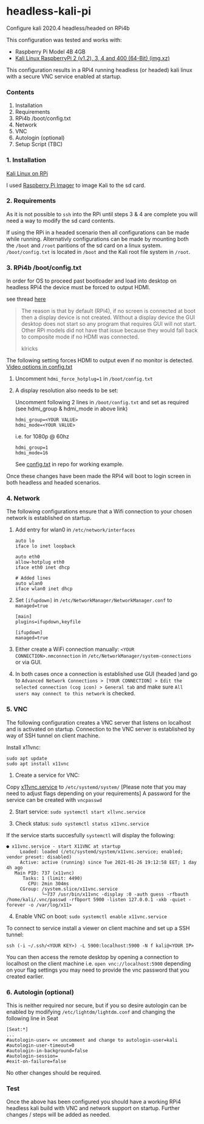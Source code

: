 # headless-kali-pi

Configure kali 2020.4 headless/headed on RPi4b

This configuration was tested and works with:
- Raspberry Pi Model 4B 4GB
- [Kali Linux RaspberryPi 2 (v1.2), 3, 4 and 400 (64-Bit) (img.xz)](https://www.offensive-security.com/kali-linux-arm-images/)

This configuration results in a RPi4 running headless (or headed) kali linux with a secure VNC service enabled at startup. 

### Contents
 1. Installation
 2. Requirements
 3. RPi4b /boot/config.txt
 4. Network
 5. VNC
 6. Autologin (optional)
 7. Setup Script (TBC)


### 1. Installation 
[Kali Linux on RPi](https://www.kali.org/docs/arm/kali-linux-raspberry-pi/)

I used [Raspberry Pi Imager](https://www.raspberrypi.org/software/) to image Kali to the sd card.


### 2. Requirements

As it is not possible to `ssh` into the RPi until steps 3 & 4 are complete you will need a way to modify the sd card contents.

If using the RPi in a headed scenario then all configurations can be made while running. Alternativly configurations can be made 
by mounting both the `/boot` and `/root` paritions of the sd card on a linux system. `/boot/config.txt` is located in `/boot` and the Kali root
file system in `/root`.


### 3. RPi4b /boot/config.txt

In order for OS to proceed past bootloader and load into desktop on headless RPi4 the device must be forced to output HDMI. 

see thread [here](https://www.raspberrypi.org/forums/viewtopic.php?t=253312)

> The reason is that by default (RPi4), if no screen is connected at boot then a display device is not created. Without a 
> display device the GUI desktop does not start so any program that requires GUI will not start. Other RPi models did not have that issue 
> because they would fall back to composite mode if no HDMI was connected.
>
> klricks

The following setting forces HDMI to output even if no monitor is detected. [Video options in config.txt](https://www.raspberrypi.org/documentation/configuration/config-txt/video.md)

1. Uncomment `hdmi_force_hotplug=1` in `/boot/config.txt`

2. A display resolution also needs to be set:

     Uncomment following 2 lines in `/boot/config.txt` and set as required (see hdmi_group & hdmi_mode in above link)
     ```
     hdmi_group=<YOUR VALUE>
     hdmi_mode=<YOUR VALUE>
     ```
     i.e. for 1080p @ 60hz
     ```
     hdmi_group=1
     hdmi_mode=16
     ```

     See [config.txt](../main/config.txt) in repo for working example.

Once these changes have been made the RPi4 will boot to login screen in both headless and headed scenarios.


### 4. Network
The following configurations ensure that a Wifi connection to your chosen network is established on startup.

1. Add entry for wlan0 in `/etc/network/interfaces`

     ```
     auto lo
     iface lo inet loopback

     auto eth0
     allow-hotplug eth0
     iface eth0 inet dhcp
     
     # Added lines
     auto wlan0 
     iface wlan0 inet dhcp 
     ```
2. Set `[ifupdown]` in `/etc/NetworkManager/NetworkManager.conf` to `managed=true`
     ```
     [main]
     plugins=ifupdown,keyfile

     [ifupdown]
     managed=true
     ```

3. Either create a WiFi connection manually: `<YOUR CONNECTION>.nmconnection` in `/etc/NetworkManager/system-connections`
or via GUI.

4. In both cases once a connection is established use GUI (headed )and go to `Advanced Network Connections > [YOUR CONNECTION] > Edit the selected connection (cog icon) > General tab` and make sure `All users may connect to this network` is checked.


### 5. VNC 
The following configuration creates a VNC server that listens on localhost and is activated on startup. Connection to the VNC server is established by way of SSH tunnel on client machine.

Install x11vnc:
```
sudo apt update
sudo apt install x11vnc
```
1. Create a service for VNC:

Copy [x11vnc.service](../main/x11vnc.service) to `/etc/systemd/system/` [Please note that you may need to adjust flags depending on your requirements] A password for the service can be created with `vncpasswd` 

2. Start service: `sudo systemctl start xllvnc.service`

3. Check status: `sudo systemctl status x11vnc.service`

If the service starts succesfully `systemctl` will display the following:
```
● x11vnc.service - start X11VNC at startup
     Loaded: loaded (/etc/systemd/system/x11vnc.service; enabled; vendor preset: disabled)
     Active: active (running) since Tue 2021-01-26 19:12:58 EET; 1 day 4h ago
   Main PID: 737 (x11vnc)
      Tasks: 1 (limit: 4490)
        CPU: 2min 304ms
     CGroup: /system.slice/x11vnc.service
             └─737 /usr/bin/x11vnc -display :0 -auth guess -rfbauth /home/kali/.vnc/passwd -rfbport 5900 -listen 127.0.0.1 -xkb -quiet -forever -o /var/log/x11>
```
4. Enable VNC on boot: `sudo systemctl enable x11vnc.service`

To connect to service install a viewer on client machine and set up a SSH tunnel:

`ssh (-i ~/.ssh/<YOUR KEY>) -L 5900:localhost:5900 -N f kali@<YOUR IP>`

You can then access the remote desktop by opening a connection to localhost on the client machine i.e. `open vnc://localhost:5900` depending on your flag settings you may need to provide the vnc password that you created earlier.


### 6. Autologin (optional)
This is neither required nor secure, but if you so desire autologin can be enabled by modifying
`/etc/lightdm/lightdm.conf` and changing the following line in Seat
```
[Seat:*]
...
#autologin-user= << uncomment and change to autologin-user=kali
#autologin-user-timeout=0
#autologin-in-background=false
#autologin-session=
#exit-on-failure=false
```
No other changes should be required.

### Test

Once the above has been configured you should have a working RPi4 headless kali build with VNC and network support on startup. 
Further changes / steps will be added as needed.







